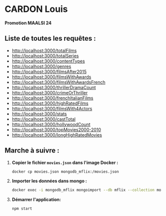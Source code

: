 # CARDON Louis

**Promotion MAALSI 24**

## Liste de toutes les requêtes :

- [http://localhost:3000/totalFilms](http://localhost:3000/totalFilms)
- [http://localhost:3000/totalSeries](http://localhost:3000/totalSeries)
- [http://localhost:3000/contentTypes](http://localhost:3000/contentTypes)
- [http://localhost:3000/genres](http://localhost:3000/genres)
- [http://localhost:3000/filmsAfter2015](http://localhost:3000/filmsAfter2015)
- [http://localhost:3000/filmsWithAwards](http://localhost:3000/filmsWithAwards)
- [http://localhost:3000/filmsWithAwardsFrench](http://localhost:3000/filmsWithAwardsFrench)
- [http://localhost:3000/thrillerDramaCount](http://localhost:3000/thrillerDramaCount)
- [http://localhost:3000/crimeOrThriller](http://localhost:3000/crimeOrThriller)
- [http://localhost:3000/frenchItalianFilms](http://localhost:3000/frenchItalianFilms)
- [http://localhost:3000/highRatedFilms](http://localhost:3000/highRatedFilms)
- [http://localhost:3000/filmsWith4Actors](http://localhost:3000/filmsWith4Actors)
- [http://localhost:3000/stats](http://localhost:3000/stats)
- [http://localhost:3000/castTotal](http://localhost:3000/castTotal)
- [http://localhost:3000/hollywoodCount](http://localhost:3000/hollywoodCount)
- [http://localhost:3000/topMovies2000-2010](http://localhost:3000/topMovies2000-2010)
- [http://localhost:3000/longHighRatedMovies](http://localhost:3000/longHighRatedMovies)

## Marche à suivre :

1. **Copier le fichier `movies.json` dans l'image Docker :**

   ```bash
   docker cp movies.json mongodb_mflix:/movies.json
   ```

2. **Importer les données dans mongo :**

   ```bash
   docker exec -i mongodb_mflix mongoimport --db mflix --collection movies --file /movies.json --jsonArray
   ```

3. **Démarrer l'application:**

   ```bash
   npm start
   ```